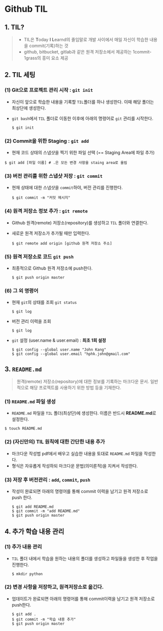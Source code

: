 <h1>Github TIL

<h2>1. TIL?
</h2>

> - TIL은 **T**oday **I** **L**earnd의 줄임말로 개발 사이에서 매일 자신이 학습한 내용을 commit(기록)하는 것
> - github, bitbucket, gitlab과 같은 원격 저장소에서 제공하는 1commit-1grass의 흥미 요소 제공



<h2>2. TIL 세팅

### (1) Git으로 프로젝트 관리 시작 : `git init`

- 자신이 앞으로 학습한 내용을 기록할 `TIL`폴더를 하나 생성한다. 이때 해당 폴더는 최상단에 생성한다.

- `git bash`에서 `TIL` 폴더로 이동한 이후에 아래의 명령어로 `git` 관리를 시작한다.

  ```shell
  $ git init
  ```

  

### (2) Commit을 위한 Staging : `git add`

- 현재 코드 상태의 스냅샷을 찍기 위한 파일 선택 (== Staging Area에 파일 추가)

```shell
$ git add [파일 이름] # .은 모든 변경 사항을 staing area로 올림
```



### (3) 버전 관리를 위한 스냅샷 저장 : `git commit`

- 현재 상태에 대한 스냅샷을 `commit`하야, 버전 관리를 진행한다.

  ``` shell
  $ git commit -m "커밋 메시지"
  ```



### (4) 원격 저장소 정보 추가 : `git remote`

- Github 원격(remote) 저장소(repository)를 생성하고 `TIL` 폴더와 연결한다.

- 새로운 원격 저장소가 추가될 때만 입력한다.

  ```shell
  $ git remote add origin [github 원격 저장소 주소]
  ```



### (5) 원격 저장소로 코드 `git push`

- 최종적으로 Github 원격 저장소에 push한다.

  ```shell
  $ git push origin master
  ```

  

### (6) 그 외 명령어

- 현재 `git`의 상태를 조회 `git status`

  ```shell
  $ git log
  ```

- 버전 관리 이력을 조회

  ```shell
  $ git log
  ```

- `git` 설정 (user.name & user.email) : **최초 1회 설정**

  ```shell
  $ git config --global user.name "John Kang"
  $ git config --global user.email "hphk.john@gmail.com"
  ```



## 3. `README.md`

>원격(remote) 저장소(repository)에 대한 정보를 기록하는 마크다운 문서. 일반적으로 해당 프로젝트를 사용하기 위한 방법 등을 기재한다.



### (1) `README.md` 파일 생성

- `README.md` 파일을 `TIL` 폴더(최상단)에 생성한다. 이름은 반드시 **README.md**로 설정한다.

```shell
$ touch README.md
```



### (2) (자신만의) TIL 원칙에 대한 간단한 내용 추가

- 마크다운 작성법 pdf에서 배우고 실습한 내용을 토대로 `README.md` 파일을 작성한다.
- 형식은 자유롭게 작성하되 마크다운 문법(의미론적)을 지켜서 작성한다.



### (3) 저장 후 버전관리 : `add`, `commit`, `push`

- 작성이 완료되면 아래의 명령어를 통해 commit 이력을 남기고 원격 저장소로 push 한다.

  ```shell
  $ git add README.md
  $ git commit -m "add README.md"
  $ git push origin master
  ```



## 4. 추가 학습 내용 관리

### (1) 추가 내용 관리

- `TIL` 폴더 내에서 학습을 원하는 내용의 폴더를 생성하고 파일들을 생성한 후 작업을 진행한다.

  ```shell
  $ mkdir python
  ```



### (2) 변경 사항을 저장하고, 원격저장소로 옮긴다.

- 업데이트가 완료되면 아래의 명령어를 통해 commit이력을 남기고 원격 저장소로 push한다.

  ```shell
  $ git add .
  $ git commit -m "학습 내용 추가"
  $ git push origin master
  ```

  